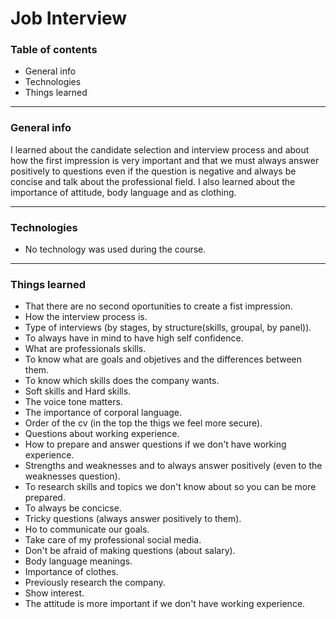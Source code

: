 # Job Interview
### Table of contents
- General info
- Technologies
- Things learned



------------

### General info

I learned about the candidate selection and interview process and about how the first impression is very important and that we must always answer positively to questions even if the question is negative and always be concise and talk about the professional field. I also learned about the importance of attitude, body language and as clothing.

------------

### Technologies
- No technology was used during the course.
------------

### Things learned
- That there are no second oportunities to create a fist impression.
- How the interview process is.
- Type of interviews (by stages, by structure(skills, groupal, by panel)).
- To always have in mind to have high self confidence.
- What are professionals skills.
- To know what are goals and objetives and the differences between them.
- To know which skills does the company wants.
- Soft skills and Hard skills.
- The voice tone matters.
- The importance of corporal language.
- Order of the cv (in the top the thigs we feel more secure).
- Questions about working experience.
- How to prepare and answer questions if we don't have working experience.
- Strengths and weaknesses and to always answer positively (even to the weaknesses question).
- To research skills and topics we don't know about so you can be more prepared.
- To always be concicse.
- Tricky questions (always answer positively to them).
- Ho to communicate our goals.
- Take care of my professional social media.
- Don't be afraid of making questions (about salary).
- Body language meanings.
- Importance of clothes.
- Previously research the company.
- Show interest.
- The attitude is more important if we don't have working experience.

